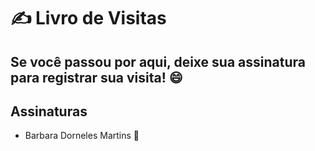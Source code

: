 
# ✍️ Livro de Visitas

Se você passou por aqui, deixe sua assinatura para registrar sua visita! 😄
---

## Assinaturas

- Barbara Dorneles Martins 💙
